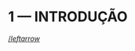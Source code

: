 
# 1 — INTRODUÇÃO




[$/leftarrow$](https://github.com/Batchuka/Projeto-ARM-Single-Cycle-IFES#sum%C3%A1rio)

